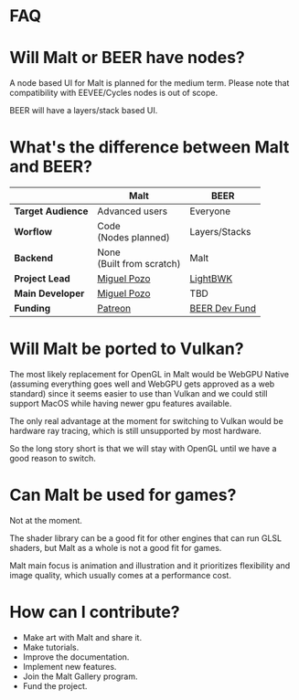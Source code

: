 # FAQ

# Will Malt or BEER have nodes?

A node based UI for Malt is planned for the medium term.
Please note that compatibility with EEVEE/Cycles nodes is out of scope.

BEER will have a layers/stack based UI.

# What's the difference between Malt and BEER?

|   | Malt | BEER |
|---|------|------|
| **Target Audience** | Advanced users | Everyone |
| **Worflow** | Code <br> (Nodes planned) | Layers/Stacks |
| **Backend** | None <br> (Built from scratch) | Malt |
| **Project Lead** | [Miguel Pozo](https://twitter.com/pragma37) | [LightBWK](https://twitter.com/Lightbwk) |
| **Main Developer** | [Miguel Pozo](https://twitter.com/pragma37) | TBD |
| **Funding** | [Patreon](https://patreon.com/pragma37) | [BEER Dev Fund](https://blendernpr.org/beer/) |

# Will Malt be ported to Vulkan?

The most likely replacement for OpenGL in Malt would be WebGPU Native (assuming everything goes well and WebGPU gets approved as a web standard) since it seems easier to use than Vulkan and we could still support MacOS while having newer gpu features available.

The only real advantage at the moment for switching to Vulkan would be hardware ray tracing, which is still unsupported by most hardware.

So the long story short is that we will stay with OpenGL until we have a good reason to switch.

# Can Malt be used for games?

Not at the moment.

The shader library can be a good fit for other engines that can run GLSL shaders, but Malt as a whole is not a good fit for games.

Malt main focus is animation and illustration and it prioritizes flexibility and image quality, which usually comes at a performance cost.

# How can I contribute?

- Make art with Malt and share it.
- Make tutorials.
- Improve the documentation.
- Implement new features.
- Join the Malt Gallery program.
- Fund the project.

